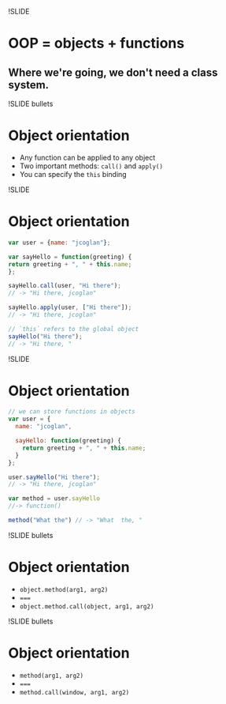 !SLIDE
# OOP = objects + functions
## Where we're going, we don't need a class system.


!SLIDE bullets
# Object orientation

* Any function can be applied to any object
* Two important methods: `call()` and `apply()`
* You can specify the `this` binding


!SLIDE
# Object orientation

```javascript
var user = {name: "jcoglan"};

var sayHello = function(greeting) {
return greeting + ", " + this.name;
};

sayHello.call(user, "Hi there");
// -> "Hi there, jcoglan"

sayHello.apply(user, ["Hi there"]);
// -> "Hi there, jcoglan"

// `this` refers to the global object
sayHello("Hi there");
// -> "Hi there, "
```

!SLIDE
# Object orientation

```javascript
// we can store functions in objects
var user = {
  name: "jcoglan",

  sayHello: function(greeting) {
    return greeting + ", " + this.name;
  }
};

user.sayHello("Hi there");
// -> "Hi there, jcoglan"

var method = user.sayHello
//-> function()

method("What the") // -> "What  the, "
```

!SLIDE bullets
# Object orientation

* `object.method(arg1, arg2)`
* `===`
* `object.method.call(object, arg1, arg2)`


!SLIDE bullets
# Object orientation

* `method(arg1, arg2)`
* `===`
* `method.call(window, arg1, arg2)`

